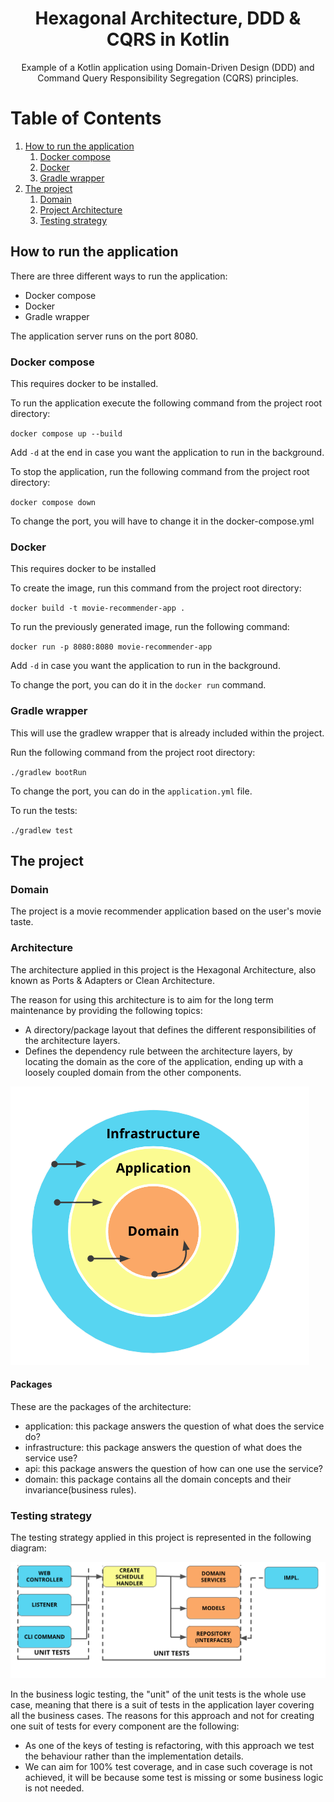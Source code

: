 <h1 align="center">
Hexagonal Architecture, DDD & CQRS in Kotlin
</h1>

<p align="center">
Example of a Kotlin application using Domain-Driven Design (DDD) and Command Query Responsibility Segregation (CQRS) principles.
</p>

# Table of Contents
1. [How to run the application](#how-to-run-the-application)
    1. [Docker compose](#docker-compose)
    2. [Docker](#docker)
    3. [Gradle wrapper](#gradle-wrapper)
2. [The project](#the-project)
   1. [Domain](#domain)
   2. [Project Architecture](#architecture)
   3. [Testing strategy](#testing-strategy)



How to run the application
-----------

There are three different ways to run the application:
- Docker compose
- Docker
- Gradle wrapper

The application server runs on the port 8080.

### Docker compose

This requires docker to be installed.

To run the application execute the following command from the project root directory:

`docker compose up --build`

Add `-d` at the end in case you want the application to run in the background.

To stop the application, run the following command from the project root directory:

`docker compose down`


To change the port, you will have to change it in the docker-compose.yml

### Docker
This requires docker to be installed

To create the image, run this command from the project root directory:

`docker build -t movie-recommender-app .`

To run the previously generated image, run the following command:

`docker run -p 8080:8080 movie-recommender-app`

Add `-d` in case you want the application to run in the background.

To change the port, you can do it in the `docker run` command.

### Gradle wrapper
This will use the gradlew wrapper that is already included within the project.

Run the following command from the project root directory:

`./gradlew bootRun`

To change the port, you can do in the `application.yml` file.


To run the tests:

`./gradlew test`


The project
-----------
### Domain
The project is a movie recommender application based on the user's movie taste.

### Architecture
The architecture applied in this project is the Hexagonal Architecture, also known as Ports & Adapters or Clean Architecture.

The reason for using this architecture is to aim for the long term maintenance by providing the following topics:
- A directory/package layout that defines the different responsibilities of the architecture layers.
- Defines the dependency rule between the architecture layers, by locating the domain as the core of the application, ending up with a loosely coupled domain from the other components.

<p align="center">

![Hexagonal architecture](/assets/clean-arch.png)
</p>

#### Packages
These are the packages of the architecture:
- application: this package answers the question of what does the service do?
- infrastructure: this package answers the question of what does the service use?
- api: this package answers the question of how can one use the service?
- domain: this package contains all the domain concepts and their invariance(business rules).

### Testing strategy
The testing strategy applied in this project is represented in the following diagram:
<p align="center">

![Testing diagram](/assets/test-strategy.png)
</p>

In the business logic testing, the "unit" of the unit tests is the whole use case, meaning that there is a suit of tests in the application layer covering all the business cases. The reasons for this approach and not for creating one suit of tests for every component are the following:
- As one of the keys of testing is refactoring, with this approach we test the behaviour rather than the implementation details.
- We can aim for 100% test coverage, and in case such coverage is not achieved, it will be because some test is missing or some business logic is not needed.